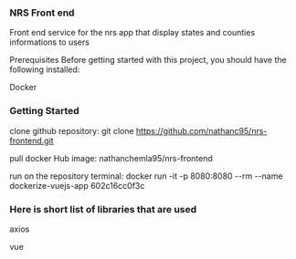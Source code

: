 ### NRS Front end

Front end service for the nrs app that display states and counties informations to users

Prerequisites
Before getting started with this project, you should have the following installed:

Docker

### Getting Started

clone github repository: git clone https://github.com/nathanc95/nrs-frontend.git

pull docker Hub image: nathanchemla95/nrs-frontend

run on the repository terminal: docker run -it -p 8080:8080 --rm --name dockerize-vuejs-app 602c16cc0f3c

### Here is short list of libraries that are used

axios

vue
